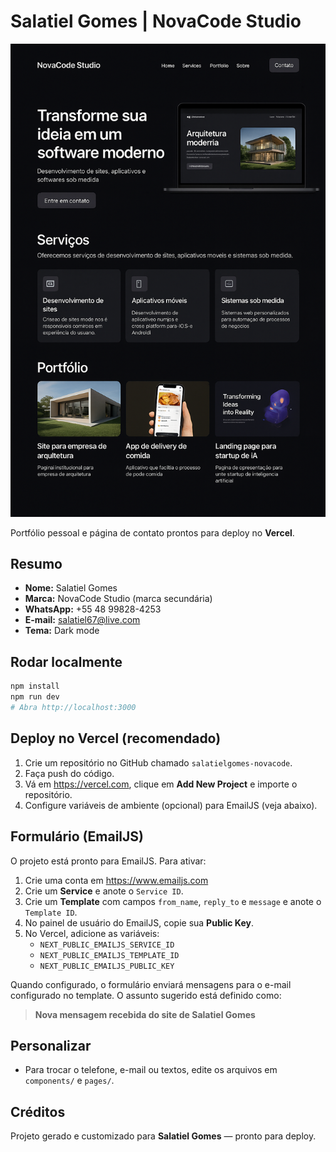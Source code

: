 # Salatiel Gomes | NovaCode Studio


![Banner](./public/images/banner.jpg)


Portfólio pessoal e página de contato prontos para deploy no **Vercel**.


## Resumo
- **Nome:** Salatiel Gomes
- **Marca:** NovaCode Studio (marca secundária)
- **WhatsApp:** +55 48 99828-4253
- **E-mail:** salatiel67@live.com
- **Tema:** Dark mode

## Rodar localmente
```bash
npm install
npm run dev
# Abra http://localhost:3000
```

## Deploy no Vercel (recomendado)
1. Crie um repositório no GitHub chamado `salatielgomes-novacode`.
2. Faça push do código.
3. Vá em https://vercel.com, clique em **Add New Project** e importe o repositório.
4. Configure variáveis de ambiente (opcional) para EmailJS (veja abaixo).

## Formulário (EmailJS)
O projeto está pronto para EmailJS. Para ativar:
1. Crie uma conta em https://www.emailjs.com
2. Crie um **Service** e anote o `Service ID`.
3. Crie um **Template** com campos `from_name`, `reply_to` e `message` e anote o `Template ID`.
4. No painel de usuário do EmailJS, copie sua **Public Key**.
5. No Vercel, adicione as variáveis:
   - `NEXT_PUBLIC_EMAILJS_SERVICE_ID`
   - `NEXT_PUBLIC_EMAILJS_TEMPLATE_ID`
   - `NEXT_PUBLIC_EMAILJS_PUBLIC_KEY`

Quando configurado, o formulário enviará mensagens para o e-mail configurado no template. O assunto sugerido está definido como:
> **Nova mensagem recebida do site de Salatiel Gomes**

## Personalizar
- Para trocar o telefone, e-mail ou textos, edite os arquivos em `components/` e `pages/`.

## Créditos
Projeto gerado e customizado para **Salatiel Gomes** — pronto para deploy.
